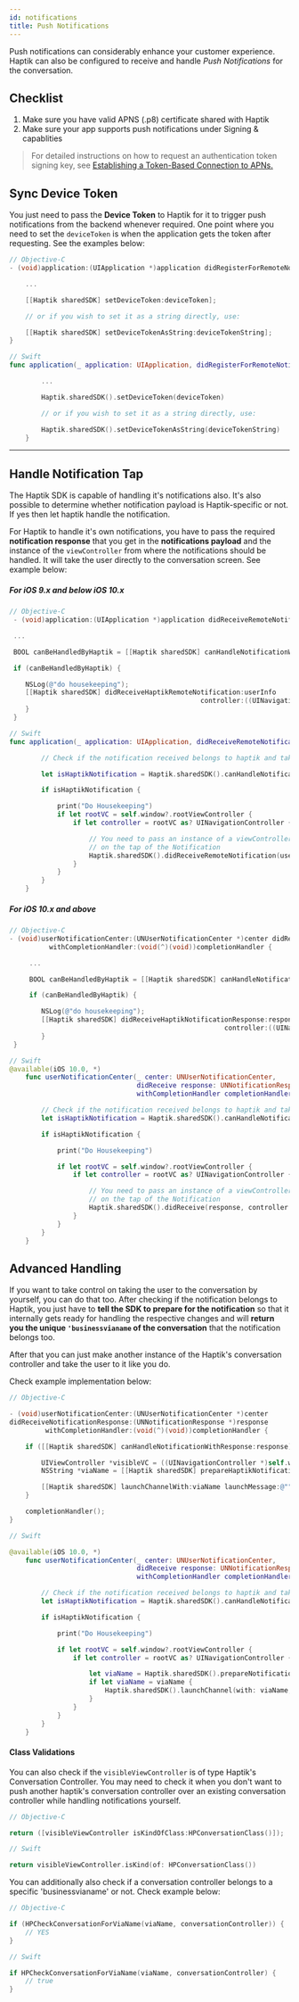 ```yaml
---
id: notifications
title: Push Notifications
---
```


Push notifications can considerably enhance your customer experience. Haptik can also be configured to receive and handle _Push Notifications_ for the conversation.

## Checklist

1. Make sure you have valid APNS (.p8) certificate shared with Haptik
2. Make sure your app supports push notifications under Signing & capablities 

> For detailed instructions on how to request an authentication token signing key, see [Establishing a Token-Based Connection to APNs.](https://developer.apple.com/documentation/usernotifications/setting_up_a_remote_notification_server/establishing_a_token-based_connection_to_apns)

## Sync Device Token

You just need to pass the **Device Token** to Haptik for it to trigger push notifications from the backend whenever required. One point where you need to set the `deviceToken` is when the application gets the token after requesting. See the examples below:

<!--DOCUSAURUS_CODE_TABS-->
<!--Objective-C-->

```Objective-C
// Objective-C
- (void)application:(UIApplication *)application didRegisterForRemoteNotificationsWithDeviceToken:(NSData *)deviceToken {

    ...

    [[Haptik sharedSDK] setDeviceToken:deviceToken];

    // or if you wish to set it as a string directly, use:

    [[Haptik sharedSDK] setDeviceTokenAsString:deviceTokenString];
}
```

<!--Swift-->

```Swift
// Swift
func application(_ application: UIApplication, didRegisterForRemoteNotificationsWithDeviceToken deviceToken: Data) {

        ...

        Haptik.sharedSDK().setDeviceToken(deviceToken)

        // or if you wish to set it as a string directly, use:

        Haptik.sharedSDK().setDeviceTokenAsString(deviceTokenString)
    }
```

<!--END_DOCUSAURUS_CODE_TABS-->

---

## Handle Notification Tap

The Haptik SDK is capable of handling it's notifications also. It's also possible to determine whether notification payload is Haptik-specific or not. If yes then let haptik handle the notification.

For Haptik to handle it's own notifications, you have to pass the required **notification response** that you get in the **notifications payload** and the instance of the `viewController` from where the notifications should be handled. It will take the user directly to the conversation screen. See example below:

##### For iOS 9.x and below iOS 10.x

<!--DOCUSAURUS_CODE_TABS-->
<!--Objective-C-->

```Objective-C
// Objective-C
 - (void)application:(UIApplication *)application didReceiveRemoteNotification:(NSDictionary *)userInfo {

 ...

 BOOL canBeHandledByHaptik = [[Haptik sharedSDK] canHandleNotificationWithUserInfo:userInfo];

 if (canBeHandledByHaptik) {

    NSLog(@"do housekeeping");
    [[Haptik sharedSDK] didReceiveHaptikRemoteNotification:userInfo
                                                controller:((UINavigationController *)self.window.rootViewController).visibleViewController];
    }
 }
```

<!--Swift-->

```Swift
// Swift
func application(_ application: UIApplication, didReceiveRemoteNotification userInfo: [AnyHashable : Any]) {

        // Check if the notification received belongs to haptik and take action accordingly

        let isHaptikNotification = Haptik.sharedSDK().canHandleNotification(userInfo: userInfo as! [String : Any])

        if isHaptikNotification {

            print("Do Housekeeping")
            if let rootVC = self.window?.rootViewController {
                if let controller = rootVC as? UINavigationController {

                    // You need to pass an instance of a viewController from which the user will be taken to the conversationViewController (where the user will be conversing)
                    // on the tap of the Notification
                    Haptik.sharedSDK().didReceiveRemoteNotification(userInfo as! [String : Any], controller: controller.visibleViewController!)
                }
            }
        }
    }
```

<!--END_DOCUSAURUS_CODE_TABS-->

##### For iOS 10.x and above

<!--DOCUSAURUS_CODE_TABS-->
<!--Objective-C-->

```Objective-C
// Objective-C
- (void)userNotificationCenter:(UNUserNotificationCenter *)center didReceiveNotificationResponse:(UNNotificationResponse *)response
          withCompletionHandler:(void(^)(void))completionHandler {

     ...

     BOOL canBeHandledByHaptik = [[Haptik sharedSDK] canHandleNotificationWithUserInfo:userInfo];

     if (canBeHandledByHaptik) {

        NSLog(@"do housekeeping");
        [[Haptik sharedSDK] didReceiveHaptikNotificationResponse:response
                                                      controller:((UINavigationController *)self.window.rootViewController).visibleViewController];
        }
 }
```

<!--Swift-->

```Swift
// Swift
@available(iOS 10.0, *)
    func userNotificationCenter(_ center: UNUserNotificationCenter,
                                didReceive response: UNNotificationResponse,
                                withCompletionHandler completionHandler: @escaping () -> Void) {

        // Check if the notification received belongs to haptik and take action accordingly
        let isHaptikNotification = Haptik.sharedSDK().canHandleNotification(with: response)

        if isHaptikNotification {

            print("Do Housekeeping")

            if let rootVC = self.window?.rootViewController {
                if let controller = rootVC as? UINavigationController {

                    // You need to pass an instance of a viewController from which the user will be taken to the conversationViewController (where the user will be conversing)
                    // on the tap of the Notification
                    Haptik.sharedSDK().didReceive(response, controller: controller.visibleViewController!)
                }
            }
        }
    }
```

<!--END_DOCUSAURUS_CODE_TABS-->

## Advanced Handling

If you want to take control on taking the user to the conversation by yourself, you can do that too. After checking if the notification belongs to Haptik, you just have to **tell the SDK to prepare for the notification** so that it internally gets ready for handling the respective changes and will **return you the unique `'businessvianame` of the conversation** that the notification belongs too.

After that you can just make another instance of the Haptik's conversation controller and take the user to it like you do.

Check example implementation below:

<!--DOCUSAURUS_CODE_TABS-->
<!--Objective-C-->

```Objective-C
// Objective-C

- (void)userNotificationCenter:(UNUserNotificationCenter *)center
didReceiveNotificationResponse:(UNNotificationResponse *)response
         withCompletionHandler:(void(^)(void))completionHandler {

    if ([[Haptik sharedSDK] canHandleNotificationWithResponse:response]) {

        UIViewController *visibleVC = ((UINavigationController *)self.window.rootViewController).visibleViewController;
        NSString *viaName = [[Haptik sharedSDK] prepareHaptikNotificationForResponse:response];

        [[Haptik sharedSDK] launchChannelWith:viaName launchMessage:@"" hideLaunchMessage:NO controller:visibleVC];
    }

    completionHandler();
}
```

<!--Swift-->

```Swift
// Swift

@available(iOS 10.0, *)
    func userNotificationCenter(_ center: UNUserNotificationCenter,
                                didReceive response: UNNotificationResponse,
                                withCompletionHandler completionHandler: @escaping () -> Void) {

        // Check if the notification received belongs to haptik and take action accordingly
        let isHaptikNotification = Haptik.sharedSDK().canHandleNotification(with: response)

        if isHaptikNotification {

            print("Do Housekeeping")

            if let rootVC = self.window?.rootViewController {
                if let controller = rootVC as? UINavigationController {

                    let viaName = Haptik.sharedSDK().prepareNotification(for: response)
                    if let viaName = viaName {
                        Haptik.sharedSDK().launchChannel(with: viaName, launchMessage: nil, hideLaunchMessage: false, controller: controller.visibleViewController!)
                    }
                }
            }
        }
    }
```

<!--END_DOCUSAURUS_CODE_TABS-->

#### Class Validations

You can also check if the `visibleViewController` is of type Haptik's Conversation Controller. You may need to check it when you don't want to push another haptik's conversation controller over an existing conversation controller while handling notifications yourself.

<!--DOCUSAURUS_CODE_TABS-->
<!--Objective-C-->

```Objective-C
// Objective-C

return ([visibleViewController isKindOfClass:HPConversationClass()]);

```

<!--Swift-->

```Swift
// Swift

return visibleViewController.isKind(of: HPConversationClass())
```

<!--END_DOCUSAURUS_CODE_TABS-->

You can additionally also check if a conversation controller belongs to a specific 'businessvianame' or not. Check example below:

<!--DOCUSAURUS_CODE_TABS-->
<!--Objective-C-->

```Objective-C
// Objective-C

if (HPCheckConversationForViaName(viaName, conversationController)) {
    // YES
}

```

<!--Swift-->

```Swift
// Swift

if HPCheckConversationForViaName(viaName, conversationController) {
    // true
}
```

<!--END_DOCUSAURUS_CODE_TABS-->